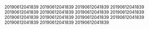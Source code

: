 20190612041839
20190612041839
20190612041839
20190612041839
20190612041839
20190612041839
20190612041839
20190612041839
20190612041839
20190612041839
20190612041839
20190612041839
20190612041839
20190612041839
20190612041839
